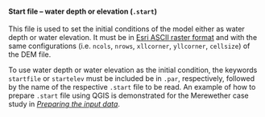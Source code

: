 #### Start file – water depth or elevation (`.start`)

This file is used to set the initial conditions of the model either as water depth or water elevation. It must be in [Esri ASCII raster format](https://desktop.arcgis.com/en/arcmap/10.3/manage-data/raster-and-images/esri-ascii-raster-format.htm) and with the same configurations (i.e. `ncols`, `nrows`, `xllcorner`, `yllcorner`, `cellsize`) of the DEM file. 

To use water depth or water elevation as the initial condition, the keywords `startfile` or `startelev` must be included be in `.par`, respectively, followed by the name of the respective `.start` file to be read. An example of how to prepare `.start` file using QGIS is demonstrated for the Merewether case study in [_Preparing the input data_](/Merewether1-2.md). 
